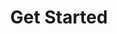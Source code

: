 ---
title: Get Started
title_meta: "Getting Started with PRODUCT NAME"
description: "Learn how to quickly start using PRODUCT NAME on the Linode Platform."
tab_group_main:
    weight: 20
aliases: []
---